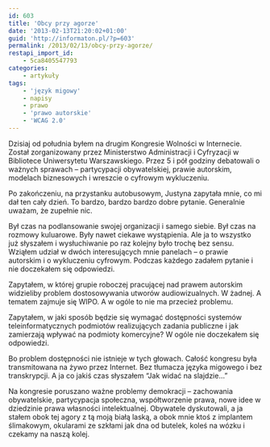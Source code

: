 ```yaml
---
id: 603
title: 'Obcy przy agorze'
date: '2013-02-13T21:20:02+01:00'
guid: 'http://informaton.pl/?p=603'
permalink: /2013/02/13/obcy-przy-agorze/
restapi_import_id:
    - 5ca8405547793
categories:
    - artykuły
tags:
    - 'język migowy'
    - napisy
    - prawo
    - 'prawo autorskie'
    - 'WCAG 2.0'
---
```


Dzisiaj od południa byłem na drugim Kongresie Wolności w Internecie. Został zorganizowany przez Ministerstwo Administracji i Cyfryzacji w Bibliotece Uniwersytetu Warszawskiego. Przez 5 i pół godziny debatowali o ważnych sprawach – partycypacji obywatelskiej, prawie autorskim, modelach biznesowych i wreszcie o cyfrowym wykluczeniu.

Po zakończeniu, na przystanku autobusowym, Justyna zapytała mnie, co mi dał ten cały dzień. To bardzo, bardzo bardzo dobre pytanie. Generalnie uważam, że zupełnie nic.

Był czas na podlansowanie swojej organizacji i samego siebie. Był czas na rozmowy kuluarowe. Były nawet ciekawe wystąpienia. Ale ja to wszystko już słyszałem i wysłuchiwanie po raz kolejny było trochę bez sensu. Wziąłem udział w dwóch interesujących mnie panelach – o prawie autorskim i o wykluczeniu cyfrowym. Podczas każdego zadałem pytanie i nie doczekałem się odpowiedzi.

Zapytałem, w której grupie roboczej pracującej nad prawem autorskim widzieliby problem dostosowywania utworów audiowizualnych. W żadnej. A tematem zajmuje się WIPO. A w ogóle to nie ma przecież problemu.

Zapytałem, w jaki sposób będzie się wymagać dostępności systemów teleinformatycznych podmiotów realizujących zadania publiczne i jak zamierzają wpływać na podmioty komercyjne? W ogóle nie doczekałem się odpowiedzi.

Bo problem dostępności nie istnieje w tych głowach. Całość kongresu była transmitowana na żywo przez Internet. Bez tłumacza języka migowego i bez transkrypcji. A ja co jakiś czas słyszałem “Jak widać na slajdzie…”

Na kongresie poruszano ważne problemy demokracji – zachowania obywatelskie, partycypacja społeczna, współtworzenie prawa, nowe idee w dziedzinie prawa własności intelektualnej. Obywatele dyskutowali, a ja stałem obok tej agory z tą moją białą laską, a obok mnie ktoś z implantem ślimakowym, okularami ze szkłami jak dna od butelek, koleś na wózku i czekamy na naszą kolej.
